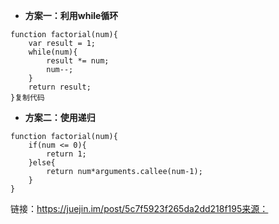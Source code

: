 - **方案一：利用while循环**



```
function factorial(num){
    var result = 1;
    while(num){
        result *= num;
        num--;
    }
    return result;
}复制代码
```



- **方案二：使用递归**



```
function factorial(num){
    if(num <= 0){
        return 1;
    }else{
        return num*arguments.callee(num-1);
    }
}
```


 链接：https://juejin.im/post/5c7f5923f265da2dd218f195来源： 